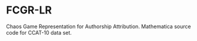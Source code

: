 # FCGR-LR
Chaos Game Representation for Authorship Attribution. Mathematica source code for CCAT-10 data set.
